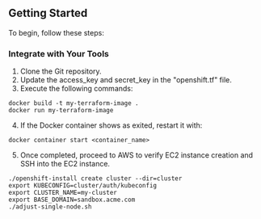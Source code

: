 ## Getting Started

To begin, follow these steps:

### Integrate with Your Tools

1. Clone the Git repository.
2. Update the access_key and secret_key in the "openshift.tf" file.
3. Execute the following commands:
```shell
docker build -t my-terraform-image .
docker run my-terraform-image
```

4. If the Docker container shows as exited, restart it with:
```shell
docker container start <container_name>
```

5. Once completed, proceed to AWS to verify EC2 instance creation and SSH into the EC2 instance.

```shell
./openshift-install create cluster --dir=cluster
export KUBECONFIG=cluster/auth/kubeconfig
export CLUSTER_NAME=my-cluster
export BASE_DOMAIN=sandbox.acme.com
./adjust-single-node.sh
```
